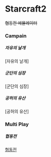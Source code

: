 # Starcraft2

~~협동전 에뮬레이터~~

### Campain
##### 자유의 날개
[자유의 날개]
##### 군단의 심장
[군단의 심장]
##### 공허의 유산
[공허의 유산]


### Multi Play
##### 협동전
[협동전](CO-OP_Missions.md)




